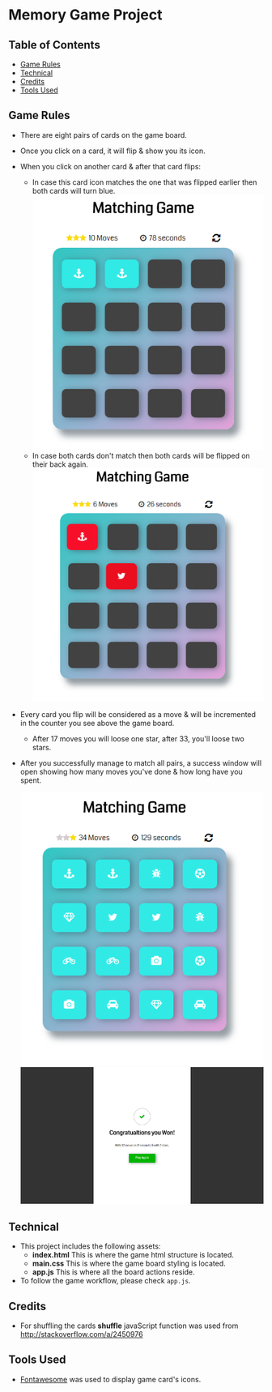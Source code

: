 # Memory Game Project

## Table of Contents

* [Game Rules](#game-rules)
* [Technical](#technical)
* [Credits](#credits)
* [Tools Used](#tools-used)

## Game Rules

* There are eight pairs of cards on the game board.
* Once you click on a card, it will flip & show you its icon.
* When you click on another card & after that card flips:
	* In case this card icon matches the one that was flipped earlier then both cards will turn blue.
		![Correct match](./img/_correct_move.png)
	* In case both cards don't match then both cards will be flipped on their back again.
		![Wrong match](./img/_wrong_move.png)
* Every card you flip will be considered as a move & will be incremented in the counter you see above the game board.
	* After 17 moves you will loose one star, after 33, you'll loose two stars.
* After you successfully manage to match all pairs, a success window will open showing how many moves you've done & how long have you spent.

	![Completed Game](./img/_complete.png)
	![Success Message](./img/_success.png)

## Technical

* This project includes the following assets:
	* **index.html** This is where the game html structure is located.
	* **main.css** This is where the game board styling is located.
	* **app.js** This is where all the board actions reside.
* To follow the game workflow, please check `app.js`.

## Credits

* For shuffling the cards **shuffle** javaScript function was used from http://stackoverflow.com/a/2450976

## Tools Used

* [Fontawesome](http://fontawesome.io/icons/) was used to display game card's icons.
